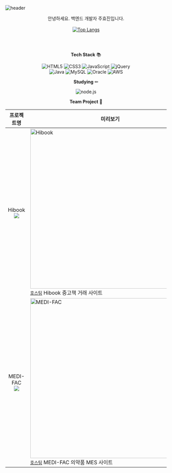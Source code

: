 ![header](https://capsule-render.vercel.app/api?type=soft&color=gradient&height=160&section=header&text=MEMOZ00%20Github&fontColor=#fff&fontSize=60&fontAlign=50)

<div align=center>
  
  안녕하세요. 백엔드 개발자 주효진입니다.  
  <br>
  [![Top Langs](https://github-readme-stats.vercel.app/api/top-langs/?username=MEMOZ00&layout=compact)](https://github.com/MEMOZ00/github-readme-stats)
  <br>
  <h2></h2>
  <br>
  
  **Tech Stack** 📚
  
  ![HTML5](https://img.shields.io/badge/-HTML5-E34F26?style=flat-square&logo=HTML5&logoColor=white)
  ![CSS3](https://img.shields.io/badge/-CSS3-1572B6?style=flat-square&logo=HTML5&logoColor=white)
  ![JavaScript](https://img.shields.io/badge/-JavaScript-F7DF1E?style=flat-square&logo=JavaScript&logoColor=black)
  ![jQuery](https://img.shields.io/badge/-jQuery-0769AD?style=flat-square&logo=jquery&logoColor=black)
  <br>
  ![Java](https://img.shields.io/badge/-Java-007396?style=flat-square&logo=openjdk&logoColor=white)
  ![MySQL](https://img.shields.io/badge/-MySQL-4479A1?style=flat-square&logo=mysql&logoColor=white)
  ![Oracle](https://img.shields.io/badge/-Oracle-F80000?style=flat-square&logo=oracle&logoColor=black)
  ![AWS](https://img.shields.io/badge/-AWS-232F3E?style=flat-square&logo=amazonaws&logoColor=white)
  
  **Studying** ✏
  
  ![node.js](https://img.shields.io/badge/-node.js-339933?style=flat-square&logo=node.js&logoColor=black)
  
  **Team Project** 📑
  
  | 프로젝트명 | 미리보기 |
  | :---: | --- |
  | Hibook</br><a href="https://github.com/MEMOZ00/Project_team2"><img src="https://img.shields.io/badge/-GitHub-181717?style=flat&logo=GitHub&logoColor=white"></img></a> | <img src="https://user-images.githubusercontent.com/124169002/233026279-87accf62-07ef-4c4a-bcfd-d70e9fc213c2.PNG" alt="Hibook" width='500'></img></br>[`호스팅`](http://itwillbs7.cafe24.com/teamProject/main.do) Hibook 중고책 거래 사이트 |
  | MEDI-FAC</br><a href="https://github.com/wnalsals123/Resume_Project"><img src="https://img.shields.io/badge/-GitHub-181717?style=flat&logo=GitHub&logoColor=white"></img></a> | <img src="https://user-images.githubusercontent.com/124169002/233026353-161ed5d4-7046-41ec-b57f-f6bca47b350f.PNG" alt="MEDI-FAC" width='500'></img></br>[`호스팅`](http://itwillbs21.cafe24.com/mesteam4/home) MEDI-FAC 의약품 MES 사이트 |
  
</div>

<!--
**MEMOZ00/MEMOZ00** is a ✨ _special_ ✨ repository because its `README.md` (this file) appears on your GitHub profile.

Here are some ideas to get you started:

- 🔭 I’m currently working on ...
- 🌱 I’m currently learning ...
- 👯 I’m looking to collaborate on ...
- 🤔 I’m looking for help with ...
- 💬 Ask me about ...
- 📫 How to reach me: ...
- 😄 Pronouns: ...
- ⚡ Fun fact: ...
-->
